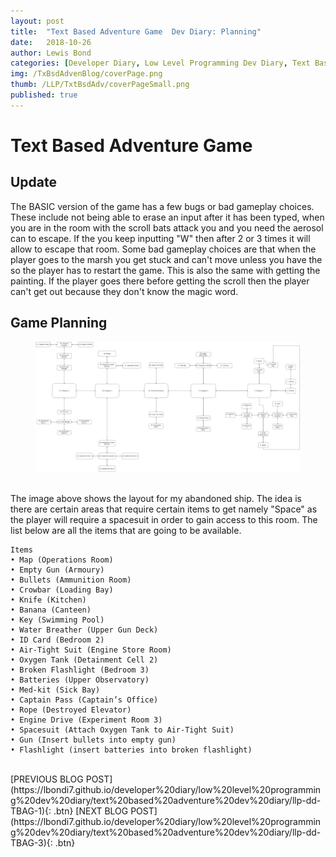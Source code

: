 ```yaml
---
layout: post
title:  "Text Based Adventure Game  Dev Diary: Planning"
date:   2018-10-26
author: Lewis Bond
categories: [Developer Diary, Low Level Programming Dev Diary, Text Based Adventure Dev Diary]
img: /TxBsdAdvenBlog/coverPage.png
thumb: /LLP/TxtBsdAdv/coverPageSmall.png
published: true
---
```


<!--more-->

# Text Based Adventure Game

## Update

The BASIC version of the game has a few bugs or bad gameplay choices. These include not being able to erase an input after it has been typed, when you are in the room with the scroll bats attack you and you need the aerosol can to escape. If the you keep inputting "W" then after 2 or 3 times it will allow to escape that room. Some bad gameplay choices are that when the player goes to the marsh you get stuck and can't move unless you have the so the player has to restart the game. This is also the same with getting the painting. If the player goes there before getting the scroll then the player can't get out because they don't know the magic word.

## Game Planning

<figure>
    <a href="/assets/img/blog/TxBsdAdvenBlog/TextAdventureGameLayout.jpg"><img src="/assets/img/blog/TxBsdAdvenBlog/TextAdventureGameLayout.jpg"></a>
    <figcaption></figcaption>
</figure>

<br/>
The image above shows the layout for my abandoned ship. The idea is there are certain areas that require certain items to get namely "Space" as the player will require a spacesuit in order to gain access to this room. The list below are all the items that are going to be available.

~~~
Items
• Map (Operations Room)
• Empty Gun (Armoury)
• Bullets (Ammunition Room)
• Crowbar (Loading Bay)
• Knife (Kitchen)
• Banana (Canteen)
• Key (Swimming Pool)
• Water Breather (Upper Gun Deck)
• ID Card (Bedroom 2)
• Air-Tight Suit (Engine Store Room)
• Oxygen Tank (Detainment Cell 2)
• Broken Flashlight (Bedroom 3)
• Batteries (Upper Observatory)
• Med-kit (Sick Bay)
• Captain Pass (Captain’s Office)
• Rope (Destroyed Elevator)
• Engine Drive (Experiment Room 3)
• Spacesuit (Attach Oxygen Tank to Air-Tight Suit)
• Gun (Insert bullets into empty gun)
• Flashlight (insert batteries into broken flashlight)
~~~
<br/>
[PREVIOUS BLOG POST](https://lbondi7.github.io/developer%20diary/low%20level%20programming%20dev%20diary/text%20based%20adventure%20dev%20diary/llp-dd-TBAG-1){: .btn}  [NEXT BLOG POST](https://lbondi7.github.io/developer%20diary/low%20level%20programming%20dev%20diary/text%20based%20adventure%20dev%20diary/llp-dd-TBAG-3){: .btn}
